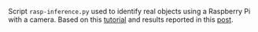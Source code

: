 Script `rasp-inference.py` used to identify real objects using a Raspberry Pi with a camera. Based on this [tutorial](https://pytorch.org/tutorials/intermediate/realtime_rpi.html) and results reported in this [post](https://otavioolsilva.github.io/posts/extra-research-01/).

